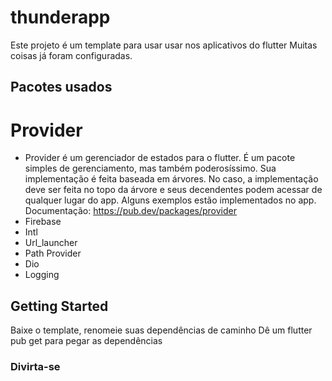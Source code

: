 # thunderapp

Este projeto é um template para usar usar nos aplicativos do flutter
Muitas coisas já foram configuradas.

## Pacotes usados
  # Provider 
   -  Provider é um gerenciador de estados para o flutter. É um pacote simples de gerenciamento, mas também poderosíssimo. Sua implementação é feita baseada em árvores. No caso, a implementação deve ser feita no topo da árvore e seus decendentes podem acessar de qualquer lugar do app. Alguns exemplos estão implementados no app. Documentação: https://pub.dev/packages/provider
- Firebase
- Intl
- Url_launcher
- Path Provider
- Dio
- Logging

## Getting Started
Baixe o template, renomeie suas dependências de caminho
Dê um flutter pub get para pegar as dependências
### Divirta-se
